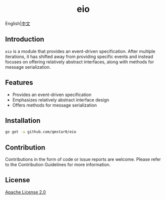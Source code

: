 <div style="text-align: center">

# eio

</div>

English|[中文](README_ZH.md)

## Introduction

`eio` is a module that provides an event-driven specification. After multiple iterations, it has shifted away from providing specific events and instead focuses on offering relatively abstract interfaces, along with methods for message serialization.

## Features

- Provides an event-driven specification
- Emphasizes relatively abstract interface design
- Offers methods for message serialization

## Installation

```bash
go get -u github.com/qmstar0/eio
```

## Contribution

Contributions in the form of code or issue reports are welcome. Please refer to the Contribution Guidelines for more information.

## License

[Apache License 2.0](./LICENSE)